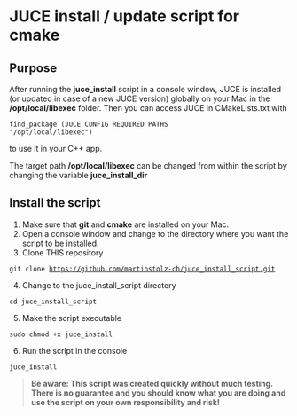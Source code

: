 # JUCE install / update script for cmake

## Purpose

After running the __juce_install__ script in a console window, JUCE is installed (or updated in case of a new JUCE version) globally on your Mac in the __/opt/local/libexec__ folder.
Then you can access JUCE in CMakeLists.txt with 

<code>find_package (JUCE CONFIG REQUIRED PATHS "/opt/local/libexec")</code>

to use it in your C++ app. 

The target path __/opt/local/libexec__ can be changed from within the script by changing the variable __juce_install_dir__

## Install the script

1. Make sure that __git__ and __cmake__ are installed on your Mac.
2. Open a console window and change to the directory where you want the script to be installed.
3. Clone THIS repository

<code>git clone https://github.com/martinstolz-ch/juce_install_script.git</code>

4. Change to the juce_install_script directory

<code>cd juce_install_script</code>

5. Make the script executable

<code>sudo chmod +x juce_install</code>

6. Run the script in the console

<code>juce_install</code>


> __Be aware: This script was created quickly without much testing. There is no guarantee and you should know what you are doing and use the script on your own responsibility and risk!__
